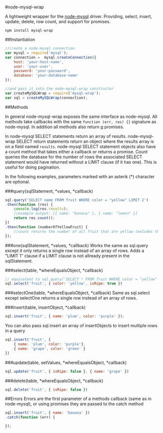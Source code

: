 #node-mysql-wrap

A lightweight wrapper for the [node-mysql](https://github.com/felixge/node-mysql)
driver.  Providing, select, insert, update, delete, row count, and support
for promises.

`npm install mysql-wrap`

##Instantiation
```javascript
//create a node-mysql connection
var mysql = require('mysql');
var connection =  mysql.createConnection({
    host: 'your-host-name',
    user: 'your-user',
    password: 'your-password',
    database: 'your-database-name'
});

//and pass it into the node-mysql-wrap constructor
var createMySQLWrap = require('mysql-wrap');
var sql = createMySQLWrap(connection);
```

##Methods

In general node-mysql-wrap exposes the same interface as node-mysql.  All methods
take callbacks with the same `function (err, res) {}` signature as node-mysql.
In addition all methods also return [q](https://github.com/kriskowal/q) promises.

In node-mysql SELECT statements return an array of results.  node-mysql-wrap SELECT
return statements return an object where the results array is on a field named
`results`.  node-mysql SELECT statement objects also have a count method that takes
either a callback or returns a promise.  Count queries the database for the number
of rows the associated SELECT statement would have returned without a LIMIT clause
(if it has one).  This is useful for doing pagination.

In the following examples, parameters marked with an asterik (*) character are
optional.

###query(sqlStatement, *values, *callback)
```javascript
sql.query('SELECT name FROM fruit WHERE color = "yellow" LIMIT 2')
.then(function (res) {
    console.log(res.results);
    //example output: [{ name: "banana" }, { name: "lemon" }]
    return res.count();
})
.then(function (numberOfYellowFruit) {
    //count returns the number of all fruit that are yellow (exludes the LIMIT clause)
});
```

###one(sqlStatement, *values, *callback)
Works the same as sql.query except it only returns a single row instead of an array
of rows.  Adds a "LIMIT 1" clause if a LIMIT clause is not allready present in
the sqlStatement.

###select(table, *whereEqualsObject, *callback)
```javascript
// equivalent to sql.query('SELECT * FROM fruit WHERE color = "yellow" AND isRipe = "true"')
sql.select('fruit', { color: 'yellow', isRipe: true })
```

###selectOne(table, *whereEqualsObject, *callback)
Same as sql.select except selectOne returns a single row instead of an array of rows.

###insert(table, insertObject, *callback)
```javascript
sql.insert('fruit', { name: 'plum', color: 'purple' });
```
You can also pass sql.insert an array of insertObjects to insert multiple rows in a query
```javascript
sql.insert('fruit', [
    { name: 'plum', color: 'purple'},
    { name: 'grape', color: 'green' }
])
```

###update(table, setValues, *whereEqualsObject, *callback)
```javascript
sql.update('fruit', { isRipe: false }, { name: 'grape' })
```

###delete(table, *whereEqualsObject, *callback)
```javascript
sql.delete('fruit', { isRipe: false })
```

##Errors
Errors are the first parameter of a methods callback (same as in node-mysql), or
using promises they are passed to the catch method
```javascript
sql.insert('fruit', { name: 'banana' })
.catch(function (err) {

});
```
